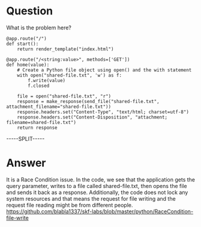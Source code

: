 # Question
 
What is the problem here?
 
```
@app.route("/")
def start():
    return render_template("index.html")

@app.route("/<string:value>", methods=['GET'])
def home(value):
    # Create a Python file object using open() and the with statement
    with open("shared-file.txt", 'w') as f:
        f.write(value)
        f.closed

    file = open("shared-file.txt", "r") 
    response = make_response(send_file("shared-file.txt", attachment_filename="shared-file.txt"))
    response.headers.set("Content-Type", "text/html; charset=utf-8")
    response.headers.set("Content-Disposition", "attachment; filename=shared-file.txt")
    return response
```
 
-----SPLIT-----
 
# Answer

It is a Race Condition issue. In the code, we see that the application gets the query parameter, writes to a file called shared-file.txt, then opens the file and sends it back as a response. Additionally, the code does not lock any system resources and that means the request for file writing and the request file reading might be from different people. https://github.com/blabla1337/skf-labs/blob/master/python/RaceCondition-file-write